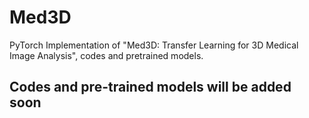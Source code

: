 # Med3D
PyTorch Implementation of "Med3D: Transfer Learning for 3D Medical Image Analysis", codes and pretrained models.

## Codes and pre-trained models will be added soon
